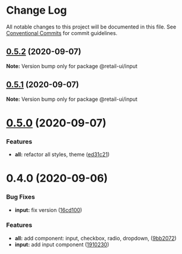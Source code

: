 # Change Log

All notable changes to this project will be documented in this file.
See [Conventional Commits](https://conventionalcommits.org) for commit guidelines.

## [0.5.2](https://github.com/sondh0127/retail-ui/compare/@retail-ui/input@0.5.1...@retail-ui/input@0.5.2) (2020-09-07)

**Note:** Version bump only for package @retail-ui/input

## [0.5.1](https://github.com/sondh0127/retail-ui/compare/@retail-ui/input@0.5.0...@retail-ui/input@0.5.1) (2020-09-07)

**Note:** Version bump only for package @retail-ui/input

# [0.5.0](https://github.com/sondh0127/retail-ui/compare/@retail-ui/input@0.4.0...@retail-ui/input@0.5.0) (2020-09-07)

### Features

- **all:** refactor all styles, theme ([ed31c21](https://github.com/sondh0127/retail-ui/commit/ed31c219cd925c3f8340066f504f2527a9e911bf))

# 0.4.0 (2020-09-06)

### Bug Fixes

- **input:** fix version ([16cd100](https://github.com/sondh0127/retail-ui/commit/16cd100506636353ddd7a1c8853602fcef7321ce))

### Features

- **all:** add component: input, checkbox, radio, dropdown, ([9bb2072](https://github.com/sondh0127/retail-ui/commit/9bb20727be7df99d8fcbfe6dba2b8e225111eb91))
- **input:** add input component ([1910230](https://github.com/sondh0127/retail-ui/commit/191023061b0bfbe49fe51797ed1cab65b88511ee))
